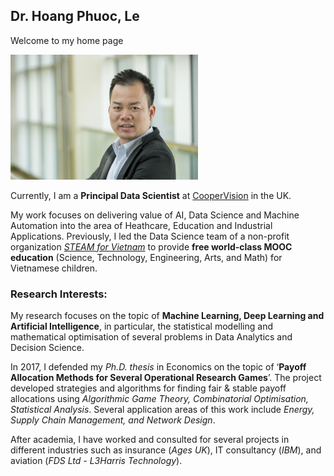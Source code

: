 ## Dr. Hoang Phuoc, Le 

Welcome to my home page

<img src="./images/PhilipLe.jpg" width="300">

Currently, I am a __Principal Data Scientist__ at [CooperVision](https://coopervision.co.uk) in the UK. 

My work focuses on delivering value of AI, Data Science and Machine Automation into the area of Heathcare, Education and Industrial Applications.
Previously, I led the Data Science team of a non-profit organization [*STEAM for Vietnam*](https://steamforvietnam.org/) to provide __free world-class MOOC education__ (Science, Technology, Engineering, Arts, and Math) for Vietnamese children.

### Research Interests:
My research focuses on the topic of **Machine Learning, Deep Learning and Artificial Intelligence**, in particular, the statistical modelling and mathematical optimisation of several problems in Data Analytics and Decision Science.

In 2017, I defended my *Ph.D. thesis* in Economics on the topic of ‘**Payoff Allocation Methods for Several Operational Research Games**’. The project developed strategies and algorithms for finding fair & stable payoff allocations using *Algorithmic Game Theory, Combinatorial Optimisation, Statistical Analysis*. Several application areas of this work include *Energy, Supply Chain Management, and Network Design*.

After academia, I have worked and consulted for several projects in different industries such as insurance (*Ages UK*), IT consultancy (*IBM*), and aviation (*FDS Ltd - L3Harris Technology*).  
